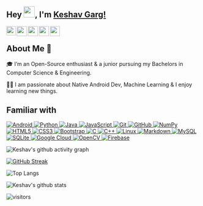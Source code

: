 ## Hey <img src="https://github.com/TheDudeThatCode/TheDudeThatCode/blob/master/Assets/Hi.gif" width="29px">, I'm [Keshav Garg!](https://gargk747.github.io/gargk747-Portfolio/) 

<a href="https://www.linkedin.com/in/gargk747/">
  <img align="left" width="24px" src="https://cdn.jsdelivr.net/npm/simple-icons@v3/icons/linkedin.svg"  />
</a>
<a href="https://twitter.com/gagrk747">
  <img align="left" width="26px" src="https://cdn.jsdelivr.net/npm/simple-icons@v3/icons/twitter.svg" />
</a>
<a href="mailto:gargk747@gmail.com">
  <img align="left" width="26px" src="https://cdn.jsdelivr.net/npm/simple-icons@v3/icons/gmail.svg" />
</a>
<a href="https://www.instagram.com/gargk747/">
  <img align="left" width="26px" src="https://cdn.jsdelivr.net/npm/simple-icons@v3/icons/instagram.svg" />
</a>
<a href="https://devpost.com/gargk747">
  <img align="left" width="26px" src="https://cdn.jsdelivr.net/npm/simple-icons@4.9.0/icons/devpost.svg" />
</a>

</br>

## About Me 🚀
🎓 I’m an Open-Source enthusiast & a junior pursuing my Bachelors in Computer Science & Engineering. 
</br>

👨‍💻  I am passionate about Native Android Dev, Machine Learning & I enjoy learning new things. 
</br>

## Familiar with

<p align="left">
 <a href="#">
<img alt="Android" src="https://img.shields.io/badge/Android-3DDC84?style=for-the-badge&logo=android&logoColor=white" />
<img alt="Python" src="https://img.shields.io/badge/python%20-%2314354C.svg?&style=for-the-badge&logo=python&logoColor=white"/>
<img alt="Java" src="https://img.shields.io/badge/java-%23ED8B00.svg?&style=for-the-badge&logo=java&logoColor=white"/>
<img alt="JavaScript" src="https://img.shields.io/badge/javascript%20-%23323330.svg?&style=for-the-badge&logo=javascript&logoColor=%23F7DF1E"/>
<img alt="Git" src="https://img.shields.io/badge/git%20-%23F05033.svg?&style=for-the-badge&logo=git&logoColor=white"/>
<img alt="GitHub" src="https://img.shields.io/badge/github%20-%23121011.svg?&style=for-the-badge&logo=github&logoColor=white"/>
<img alt="NumPy" src="https://img.shields.io/badge/numpy%20-%23013243.svg?&style=for-the-badge&logo=numpy&logoColor=white" />
<img alt="HTML5" src="https://img.shields.io/badge/html5%20-%23E34F26.svg?&style=for-the-badge&logo=html5&logoColor=white"/>
<img alt="CSS3" src="https://img.shields.io/badge/css3%20-%231572B6.svg?&style=for-the-badge&logo=css3&logoColor=white"/>
<img alt="Bootstrap" src="https://img.shields.io/badge/bootstrap%20-%23563D7C.svg?&style=for-the-badge&logo=bootstrap&logoColor=white"/>
<img alt="C" src="https://img.shields.io/badge/c%20-%2300599C.svg?&style=for-the-badge&logo=c&logoColor=white"/>
<img alt="C++" src="https://img.shields.io/badge/c++%20-%2300599C.svg?&style=for-the-badge&logo=c%2B%2B&ogoColor=white"/>
<img alt="Linux" src="https://img.shields.io/badge/Ubuntu-E95420?style=for-the-badge&logo=ubuntu&logoColor=white" />
<img alt="Markdown" src="https://img.shields.io/badge/markdown-%23000000.svg?&style=for-the-badge&logo=markdown&logoColor=white"/>
<img alt='MySQL' src="https://img.shields.io/badge/SQL-MySQL?style=for-the-badge&logo=mysql&color=242526"/>
<img alt="SQLite" src ="https://img.shields.io/badge/sqlite-%2307405e.svg?&style=for-the-badge&logo=sqlite&logoColor=white"/>
<img alt='Google Cloud' src="https://img.shields.io/badge/Google%20Cloud-Google%20Cloud?style=for-the-badge&logo=google%20cloud&color=242526"/>
<img alt="OpenCV" src="https://img.shields.io/badge/OpenCV-OpenCV?style=for-the-badge&logo=opencv&logoColor=fff&color=5C3EE8"/>
<img alt="Firebase" src="https://img.shields.io/badge/firebase%20-%23039BE5.svg?&style=for-the-badge&logo=firebase"/>

 </a>
</p>

![Keshav's github activity graph](https://activity-graph.herokuapp.com/graph?username=gargk747&theme=xcode)

[![GitHub Streak](https://github-readme-streak-stats.herokuapp.com/?user=gargk747)](https://github.com/DenverCoder1/github-readme-streak-stats)

![Top Langs](https://github-readme-stats.vercel.app/api/top-langs/?username=gargk747&layout=compact)

![Keshav's github stats](https://github-readme-stats.vercel.app/api?username=gargk747&show_icons=true&hide_border=true)

![visitors](https://visitor-badge.laobi.icu/badge?page_id=gargk747.gargk747)

